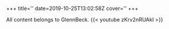 +++
title=''
date=2019-10-25T13:02:58Z
cover=''
+++

All content belongs to GlennBeck.
{{< youtube zKrv2nRUAkI >}}
